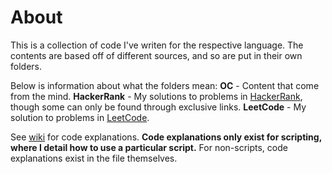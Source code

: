 # About

This is a collection of code I've writen for the respective language. The contents are based off of different sources, and so are put in their own folders. 

Below is information about what the folders mean:
**OC** - Content that come from the mind.
**HackerRank** - My solutions to problems in [HackerRank](https://www.hackerrank.com/), though some can only be found through exclusive links. 
**LeetCode** - My solution to problems in [LeetCode](https://leetcode.com/).

See [wiki](https://github.com/Antonio-III/Python/wiki) for code explanations. **Code explanations only exist for scripting, where I detail how to use a particular script.** For non-scripts, code explanations exist in the file themselves.
